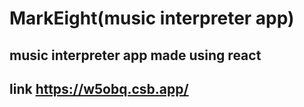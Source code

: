 # MarkEight(music interpreter app)

## music interpreter app made using react

## link https://w5obq.csb.app/
